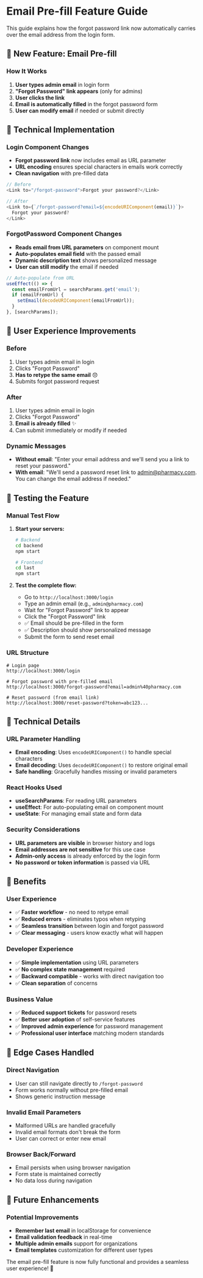 # Email Pre-fill Feature Guide

This guide explains how the forgot password link now automatically carries over the email address from the login form.

## 🚀 New Feature: Email Pre-fill

### How It Works
1. **User types admin email** in login form
2. **"Forgot Password" link appears** (only for admins)
3. **User clicks the link** 
4. **Email is automatically filled** in the forgot password form
5. **User can modify email** if needed or submit directly

## 🔄 Technical Implementation

### Login Component Changes
- **Forgot password link** now includes email as URL parameter
- **URL encoding** ensures special characters in emails work correctly
- **Clean navigation** with pre-filled data

```javascript
// Before
<Link to="/forgot-password">Forgot your password?</Link>

// After  
<Link to={`/forgot-password?email=${encodeURIComponent(email)}`}>
  Forgot your password?
</Link>
```

### ForgotPassword Component Changes
- **Reads email from URL parameters** on component mount
- **Auto-populates email field** with the passed email
- **Dynamic description text** shows personalized message
- **User can still modify** the email if needed

```javascript
// Auto-populate from URL
useEffect(() => {
  const emailFromUrl = searchParams.get('email');
  if (emailFromUrl) {
    setEmail(decodeURIComponent(emailFromUrl));
  }
}, [searchParams]);
```

## 🎨 User Experience Improvements

### Before
1. User types admin email in login
2. Clicks "Forgot Password"
3. **Has to retype the same email** 😞
4. Submits forgot password request

### After  
1. User types admin email in login
2. Clicks "Forgot Password"
3. **Email is already filled** ✨
4. Can submit immediately or modify if needed

### Dynamic Messages
- **Without email**: "Enter your email address and we'll send you a link to reset your password."
- **With email**: "We'll send a password reset link to admin@pharmacy.com. You can change the email address if needed."

## 🧪 Testing the Feature

### Manual Test Flow
1. **Start your servers:**
   ```bash
   # Backend
   cd backend
   npm start

   # Frontend  
   cd last
   npm start
   ```

2. **Test the complete flow:**
   - Go to `http://localhost:3000/login`
   - Type an admin email (e.g., `admin@pharmacy.com`)
   - Wait for "Forgot Password" link to appear
   - Click the "Forgot Password" link
   - ✅ Email should be pre-filled in the form
   - ✅ Description should show personalized message
   - Submit the form to send reset email

### URL Structure
```
# Login page
http://localhost:3000/login

# Forgot password with pre-filled email
http://localhost:3000/forgot-password?email=admin%40pharmacy.com

# Reset password (from email link)
http://localhost:3000/reset-password?token=abc123...
```

## 🔧 Technical Details

### URL Parameter Handling
- **Email encoding**: Uses `encodeURIComponent()` to handle special characters
- **Email decoding**: Uses `decodeURIComponent()` to restore original email
- **Safe handling**: Gracefully handles missing or invalid parameters

### React Hooks Used
- **useSearchParams**: For reading URL parameters
- **useEffect**: For auto-populating email on component mount
- **useState**: For managing email state and form data

### Security Considerations
- **URL parameters are visible** in browser history and logs
- **Email addresses are not sensitive** for this use case
- **Admin-only access** is already enforced by the login form
- **No password or token information** is passed via URL

## 🎯 Benefits

### User Experience
- ✅ **Faster workflow** - no need to retype email
- ✅ **Reduced errors** - eliminates typos when retyping
- ✅ **Seamless transition** between login and forgot password
- ✅ **Clear messaging** - users know exactly what will happen

### Developer Experience  
- ✅ **Simple implementation** using URL parameters
- ✅ **No complex state management** required
- ✅ **Backward compatible** - works with direct navigation too
- ✅ **Clean separation** of concerns

### Business Value
- ✅ **Reduced support tickets** for password resets
- ✅ **Better user adoption** of self-service features
- ✅ **Improved admin experience** for password management
- ✅ **Professional user interface** matching modern standards

## 🔄 Edge Cases Handled

### Direct Navigation
- User can still navigate directly to `/forgot-password`
- Form works normally without pre-filled email
- Shows generic instruction message

### Invalid Email Parameters
- Malformed URLs are handled gracefully
- Invalid email formats don't break the form
- User can correct or enter new email

### Browser Back/Forward
- Email persists when using browser navigation
- Form state is maintained correctly
- No data loss during navigation

## 🚀 Future Enhancements

### Potential Improvements
- **Remember last email** in localStorage for convenience
- **Email validation feedback** in real-time
- **Multiple admin emails** support for organizations
- **Email templates** customization for different user types

The email pre-fill feature is now fully functional and provides a seamless user experience! 🎉